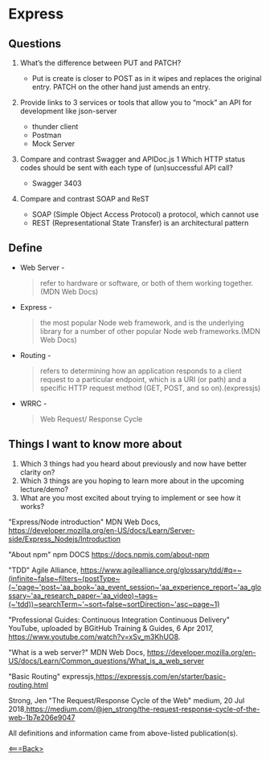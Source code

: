 # Express

## Questions

1. What’s the difference between PUT and PATCH?

   - Put is create is closer to POST as in it wipes and replaces the original entry. PATCH on the other hand just amends an entry.

2. Provide links to 3 services or tools that allow you to “mock” an API for development like json-server

    - thunder client
    - Postman
    - Mock Server

3. Compare and contrast Swagger and APIDoc.js 1 Which HTTP status codes should be sent with each type of (un)successful API call?

    - Swagger 3403

4. Compare and contrast SOAP and ReST

     - SOAP (Simple Object Access Protocol) a protocol, which cannot use 
     - REST (Representational State Transfer) is an architectural pattern

## Define

- Web Server -
  
    > refer to hardware or software, or both of them working together.(MDN Web Docs)

- Express -
  
    > the most popular Node web framework, and is the underlying library for a number of other popular Node web frameworks.(MDN Web Docs)

- Routing -
  
  > refers to determining how an application responds to a client request to a particular endpoint, which is a URI (or path) and a specific HTTP request method (GET, POST, and so on).(expressjs)

- WRRC -
  
  > Web Request/ Response Cycle

## Things I want to know more about

1. Which 3 things had you heard about previously and now have better clarity on?
2. Which 3 things are you hoping to learn more about in the upcoming lecture/demo?
3. What are you most excited about trying to implement or see how it works?

"Express/Node introduction" MDN Web Docs, <https://developer.mozilla.org/en-US/docs/Learn/Server-side/Express_Nodejs/Introduction>

"About npm" npm DOCS <https://docs.npmjs.com/about-npm>

"TDD" Agile Alliance, <https://www.agilealliance.org/glossary/tdd/#q=~(infinite~false~filters~(postType~(~'page~'post~'aa_book~'aa_event_session~'aa_experience_report~'aa_glossary~'aa_research_paper~'aa_video)~tags~(~'tdd))~searchTerm~'~sort~false~sortDirection~'asc~page~1)>

"Professional Guides: Continuous Integration Continuous Delivery" YouTube, uploaded by BGitHub Training & Guides, 6 Apr 2017, <https://www.youtube.com/watch?v=xSv_m3KhUO8>.

"What is a web server?" MDN Web Docs, <https://developer.mozilla.org/en-US/docs/Learn/Common_questions/What_is_a_web_server>

"Basic Routing" expressjs,<https://expressjs.com/en/starter/basic-routing.html>

Strong, Jen "The Request/Response Cycle of the Web" medium, 20 Jul 2018,<https://medium.com/@jen_strong/the-request-response-cycle-of-the-web-1b7e206e9047>

All definitions and information came from above-listed publication(s).

[<===Back>](README.md)
